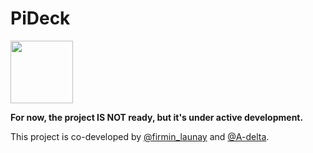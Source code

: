 # PiDeck

<img src="https://github.com/A-delta/RaspiMote/raw/main/logo/PiDeck_logo_500px.png" width="100">

**For now, the project IS NOT ready, but it's under active development.**  
  
This project is co-developed by [@firmin_launay](https://github.com/firmin-launay) and [@A-delta](https://github.com/Adelta-py).